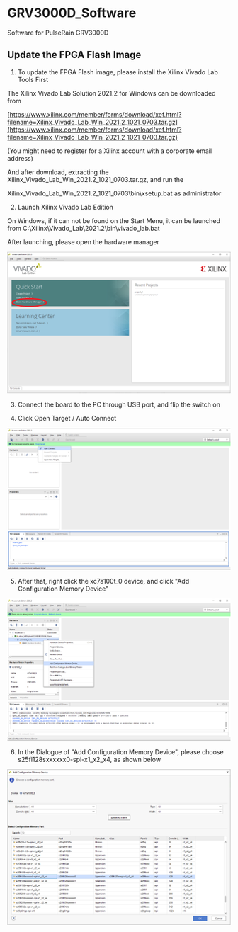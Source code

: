 # GRV3000D_Software
Software for PulseRain GRV3000D

## Update the FPGA Flash Image

1. To update the FPGA Flash image, please install the Xilinx Vivado Lab Tools First

The Xilinx Vivado Lab Solution 2021.2 for Windows can be downloaded from

[https://www.xilinx.com/member/forms/download/xef.html?filename=Xilinx_Vivado_Lab_Win_2021.2_1021_0703.tar.gz](https://www.xilinx.com/member/forms/download/xef.html?filename=Xilinx_Vivado_Lab_Win_2021.2_1021_0703.tar.gz)

(You might need to register for a Xilinx account with a corporate email address)

And after download, extracting the Xilinx_Vivado_Lab_Win_2021.2_1021_0703.tar.gz, and run the 

Xilinx_Vivado_Lab_Win_2021.2_1021_0703\bin\xsetup.bat as administrator


2. Launch Xilinx Vivado Lab Edition

On Windows, if it can not be found on the Start Menu, it can be launched from C:\Xilinx\Vivado_Lab\2021.2\bin\vivado_lab.bat

After launching, please open the hardware manager

![Vivado Lab Edition](https://github.com/PulseRain/GRV3000D_Software/raw/main/media/vivado_lab_edition_cover.png)

3. Connect the board to the PC through USB port, and flip the switch on


4. Click Open Target / Auto Connect

![auto connect](https://github.com/PulseRain/GRV3000D_Software/raw/main/media/auto_detect.png)


5. After that, right click the xc7a100t_0 device, and click "Add Configuration Memory Device"

![add mem device](https://github.com/PulseRain/GRV3000D_Software/raw/main/media/add_mem_device.png)


6. In the Dialogue of "Add Configuration Memory Device", please choose s25fl128sxxxxxx0-spi-x1_x2_x4, as shown below

![config mem list](https://github.com/PulseRain/GRV3000D_Software/raw/main/media/config_mem_device_list.png)

 